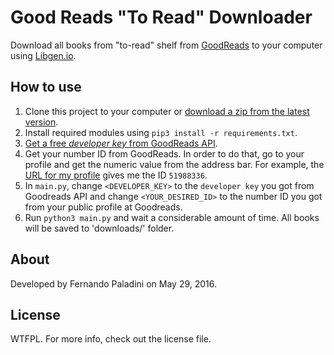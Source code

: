 # Good Reads "To Read" Downloader
Download all books from "to-read" shelf from [GoodReads](http://www.goodreads.com) to your computer using [Libgen.io](http://libgen.io).

## How to use

1. Clone this project to your computer or [download a zip from the latest version](https://github.com/paladini/good_reads_to_read_downloader/archive/master.zip).
2. Install required modules using `pip3 install -r requirements.txt`.
3. [Get a free *developer key* from GoodReads API](https://www.goodreads.com/api/keys).
4. Get your number ID from GoodReads. In order to do that, go to your profile and get the numeric value from the address bar. For example, the [URL for my profile](https://www.goodreads.com/user/show/51988336-fernando-paladini) gives me the ID `51988336`.
5. In `main.py`, change `<DEVELOPER_KEY>` to the `developer key` you got from Goodreads API and change `<YOUR_DESIRED_ID>` to the number ID you got from your public profile at Goodreads.
6. Run `python3 main.py` and wait a considerable amount of time. All books will be saved to 'downloads/' folder.

## About
Developed by Fernando Paladini on May 29, 2016.

## License
WTFPL. For more info, check out the license file.
